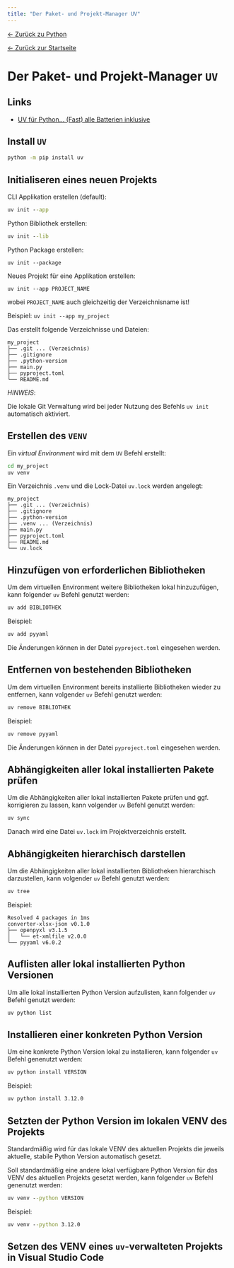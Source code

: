 ```yaml
---
title: "Der Paket- und Projekt-Manager UV"
---
```


[← Zurück zu Python](./)

[← Zurück zur Startseite](../)


# Der Paket- und Projekt-Manager `UV`


## Links

*   [UV für Python… (Fast) alle Batterien inklusive](https://www.youtube.com/watch?v=qh98qOND6MI&t=698s)

## Install `UV`

```bat
python -m pip install uv
```


## Initialiseren eines neuen Projekts

CLI Applikation erstellen (default):

```bat
uv init --app
```

Python Bibliothek erstellen:

```bat
uv init --lib
```

Python Package erstellen:

```
uv init --package
```

Neues Projekt für eine Applikation erstellen:

```
uv init --app PROJECT_NAME
```

wobei `PROJECT_NAME` auch gleichzeitig der Verzeichnisname ist!

Beispiel: `uv init --app my_project`

Das erstellt folgende Verzeichnisse und Dateien:

```
my_project
├── .git ... (Verzeichnis)
├── .gitignore
├── .python-version
├── main.py
├── pyproject.toml
└── README.md
```

*HINWEIS*:

Die lokale Git Verwaltung wird bei jeder Nutzung des Befehls `uv init` 
automatisch aktiviert.


## Erstellen des `VENV`

Ein *virtual Environment* wird mit dem `UV` Befehl erstellt:

```bat
cd my_project
uv venv
```

Ein Verzeichnis `.venv` und die Lock-Datei `uv.lock` werden angelegt:

```
my_project
├── .git ... (Verzeichnis)
├── .gitignore
├── .python-version
├── .venv ... (Verzeichnis)
├── main.py
├── pyproject.toml
├── README.md
└── uv.lock
```

## Hinzufügen von erforderlichen Bibliotheken

Um dem virtuellen Environment weitere Bibliotheken lokal hinzuzufügen, kann
folgender `uv` Befehl genutzt werden:

```bat
uv add BIBLIOTHEK
```

Beispiel:

```bat
uv add pyyaml
```

Die Änderungen können in der Datei `pyproject.toml` eingesehen werden.


## Entfernen von bestehenden Bibliotheken

Um dem virtuellen Environment bereits installierte Bibliotheken wieder zu 
entfernen, kann volgender `uv` Befehl genutzt werden:

```bat
uv remove BIBLIOTHEK
```

Beispiel:

```bat
uv remove pyyaml
```

Die Änderungen können in der Datei `pyproject.toml` eingesehen werden.


## Abhängigkeiten aller lokal installierten Pakete prüfen

Um die Abhängigkeiten aller lokal installierten Pakete prüfen und ggf. 
korrigieren zu lassen, kann volgender `uv` Befehl genutzt werden:

```bat
uv sync
```

Danach wird eine Datei `uv.lock` im Projektverzeichnis erstellt.


## Abhängigkeiten hierarchisch darstellen

Um die Abhängigkeiten aller lokal installierten Bibliotheken hierarchisch
darzustellen, kann volgender `uv` Befehl genutzt werden:

```bat
uv tree
```

Beispiel:

```
Resolved 4 packages in 1ms
converter-xlsx-json v0.1.0
├── openpyxl v3.1.5
│   └── et-xmlfile v2.0.0
└── pyyaml v6.0.2
```

## Auflisten aller lokal installierten Python Versionen

Um alle lokal installierten Python Version aufzulisten, kann folgender 
`uv` Befehl genutzt werden:

```bat
uv python list
```


## Installieren einer konkreten Python Version

Um eine konkrete Python Version lokal zu installieren, kann folgender 
`uv` Befehl genenutzt werden:

```bat
uv python install VERSION
```

Beispiel:

```bat
uv python install 3.12.0
```


## Setzten der Python Version im lokalen VENV des Projekts

Standardmäßig wird für das lokale VENV des aktuellen Projekts die jeweils 
aktuelle, stabile Python Version automatisch gesetzt.

Soll standardmäßig eine andere lokal verfügbare Python Version für das VENV
des aktuellen Projekts gesetzt werden, kann folgender `uv` Befehl genenutzt 
werden:

```bat
uv venv --python VERSION
```

Beispiel:

```bat
uv venv --python 3.12.0
```


## Setzen des VENV eines `uv`-verwalteten Projekts in Visual Studio Code

